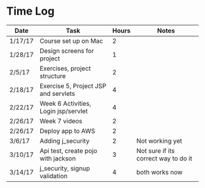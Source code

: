 # Time Log

| Date | Task | Hours | Notes|
|------|------|-------|------|
| 1/17/17| Course set up on Mac| 2 | |
| 1/28/17| Design screens for project| 1 | |
| 2/5/17 |Exercises, project structure | 2||
| 2/18/17 | Exercise 5, Project JSP and servlets| 4 | |
| 2/22/17 | Week 6 Activities, Login jsp/servlet| 4 | |
| 2/26/17 | Week 7 videos | 2 | |
| 2/26/17 | Deploy app to AWS | 2 | |
| 3/6/17 | Adding j_security | 2 | Not working yet |
| 3/10/17 | Api test, create pojo with jackson| 3 | Not sure if its correct way to do it|
| 3/14/17 | j_security, signup validation| 4 | both works now |
